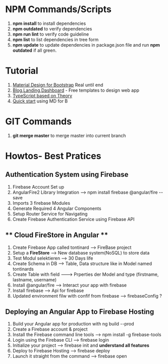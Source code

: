 # NPM Commands/Scripts
1. **npm install** to install dependencies
1. **npm outdated** to verify dependencies
1. **npm run lint** to verify code guideline
1. **npm list** to list dependencies in tree form
1. **npm update** to update dependencies in package.json file and run **npm outdated** if all green.

# Tutorial
1. [Material Design for Bootstrap](https://mdbootstrap.com/docs/angular/) Real until end 
1. [Blog,Landing,Dashboard](https://mdbootstrap.com/freebies/) - Free templates to design web app
1. [TypeScript based on Theory](https://mdbootstrap.com/education/angular/typescript-1-fundamentals/)
1. [Quick start](https://mdbootstrap.com/docs/angular/getting-started/quick-start/) using MD for B

# GIT Commands
1. **git merge master** to merge master into current branch 

# Howtos- Best Pratices
## **Authentication System** using Firebase
1. Firebase Account Set up 
1. AngularFire2 Library Integration --> npm install firebase @angular/fire --save
1. Imports 3 firebase Modules
1. Generate Required 4 Angular Components
1. Setup Router Service for Navigating
1. Create Firebase Authentication Service using Firebase API

## ** Cloud FireStore in Angular **
1. Create Firebase App called tontinard --> FireBase project 
1. Setup a **FireStore** --> New database system(NoSQL) to store data
1. Test Modul selektieren --> 30 Days life
1. Create Schema in DB --> Table, Data structure like in Model named tontinards 
1. Create Table with field ---> Prperties der Model and type (firstname, lastname, username)
1. Install @angular/fire --> Interact your app with firebase
1. Install  firebase --> Api for  firebase
1. Updated environment filw with confif from firebase --> firebaseConfig ?

## **Deploying an Angular App** to Firebase Hosting
1. Build your Angular app for production with ng build --prod
1. Create a Firebase account & project
1. Install the Firebase command line tools -->  npm install -g firebase-tools
1. Login using the Firebase CLI -->  firebase login
1. Initialize your project --> firebase init and **understand all features**
1. Deploy to Firebase Hosting --> firebase deploy
1. Launch it straight from the command --> firebase open
